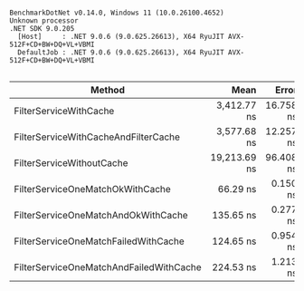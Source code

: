```

BenchmarkDotNet v0.14.0, Windows 11 (10.0.26100.4652)
Unknown processor
.NET SDK 9.0.205
  [Host]     : .NET 9.0.6 (9.0.625.26613), X64 RyuJIT AVX-512F+CD+BW+DQ+VL+VBMI
  DefaultJob : .NET 9.0.6 (9.0.625.26613), X64 RyuJIT AVX-512F+CD+BW+DQ+VL+VBMI


```
| Method                                  | Mean         | Error     | StdDev    | Gen0   | Allocated |
|---------------------------------------- |-------------:|----------:|----------:|-------:|----------:|
| FilterServiceWithCache                  |  3,412.77 ns | 16.758 ns | 13.084 ns | 0.0458 |    3048 B |
| FilterServiceWithCacheAndFilterCache    |  3,577.68 ns | 12.257 ns | 10.866 ns | 0.0763 |    4240 B |
| FilterServiceWithoutCache               | 19,213.69 ns | 96.408 ns | 80.505 ns | 0.7935 |   41049 B |
| FilterServiceOneMatchOkWithCache        |     66.29 ns |  0.150 ns |  0.140 ns |      - |         - |
| FilterServiceOneMatchAndOkWithCache     |    135.65 ns |  0.277 ns |  0.259 ns |      - |         - |
| FilterServiceOneMatchFailedWithCache    |    124.65 ns |  0.954 ns |  0.846 ns | 0.0100 |     504 B |
| FilterServiceOneMatchAndFailedWithCache |    224.53 ns |  1.213 ns |  1.134 ns | 0.0122 |     616 B |
